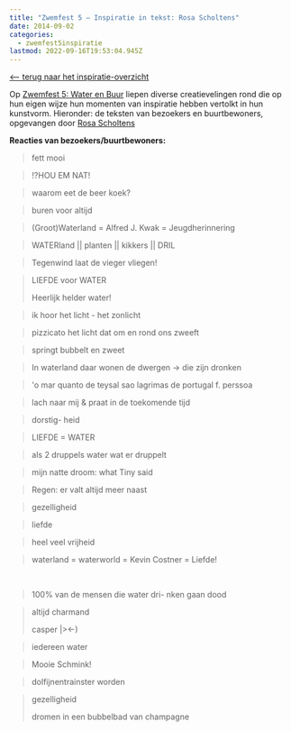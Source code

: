 ```yaml
---
title: "Zwemfest 5 – Inspiratie in tekst: Rosa Scholtens"
date: 2014-09-02
categories:
  - zwemfest5inspiratie
lastmod: 2022-09-16T19:53:04.945Z
---
```

[<-- terug naar het inspiratie-overzicht](/berichten/zwemfest-5-in-tekst-en-beeld/) 

Op [Zwemfest 5: Water en Buur](/zwemfest/2014/) liepen diverse creatievelingen rond die op hun eigen wijze hun momenten van inspiratie hebben vertolkt in hun kunstvorm. Hieronder: de teksten van bezoekers en buurtbewoners, opgevangen door [Rosa Scholtens](https://www.facebook.com/rosa.scholtens)

**Reacties van bezoekers/buurtbewoners:**

> fett mooi

> !?HOU EM NAT!

> waarom eet de beer koek?

> buren voor altijd

> (Groot)Waterland = Alfred J. Kwak = Jeugdherinnering

> WATERland || planten || kikkers || DRIL

> Tegenwind laat de vieger vliegen!

> LIEFDE voor WATER
> 
> Heerlijk helder water!

> ik hoor het licht - het zonlicht

> pizzicato het licht dat om en rond ons zweeft

> springt bubbelt en zweet

> In waterland daar wonen de dwergen -> die zijn dronken

> 'o mar quanto de teysal sao lagrimas de portugal f. perssoa

> lach naar mij & praat in de toekomende tijd

> dorstig- heid

> LIEFDE = WATER

> als 2 druppels water wat er druppelt

> mijn natte droom: what Tiny said

> Regen: er valt altijd meer naast

> gezelligheid

> liefde

> heel veel vrijheid

> waterland = waterworld = Kevin Costner = Liefde!

 

> 100% van de mensen die water dri- nken gaan dood 

> altijd charmand
> 
> casper |><-)

> iedereen water

> Mooie Schmink!

> dolfijnentrainster worden

> gezelligheid
> 
> dromen in een bubbelbad van champagne
